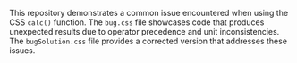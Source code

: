 This repository demonstrates a common issue encountered when using the CSS `calc()` function. The `bug.css` file showcases code that produces unexpected results due to operator precedence and unit inconsistencies. The `bugSolution.css` file provides a corrected version that addresses these issues.